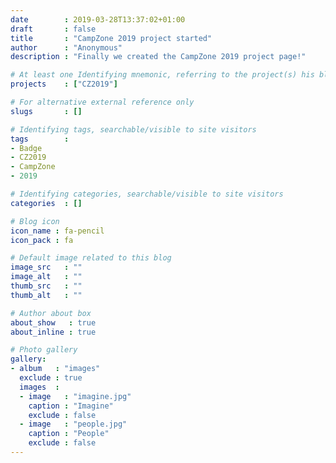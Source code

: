 ```yaml
---
date        : 2019-03-28T13:37:02+01:00
draft       : false
title       : "CampZone 2019 project started"
author      : "Anonymous"
description : "Finally we created the CampZone 2019 project page!"

# At least one Identifying mnemonic, referring to the project(s) his blog is related to
projects    : ["CZ2019"]

# For alternative external reference only
slugs       : []

# Identifying tags, searchable/visible to site visitors
tags        :
- Badge
- CZ2019
- CampZone
- 2019

# Identifying categories, searchable/visible to site visitors
categories  : []

# Blog icon
icon_name : fa-pencil
icon_pack : fa

# Default image related to this blog
image_src   : ""
image_alt   : ""
thumb_src   : ""
thumb_alt   : ""

# Author about box
about_show   : true
about_inline : true

# Photo gallery
gallery:
- album   : "images"
  exclude : true
  images  :
  - image   : "imagine.jpg"
    caption : "Imagine"
    exclude : false
  - image   : "people.jpg"
    caption : "People"
    exclude : false
---
```

